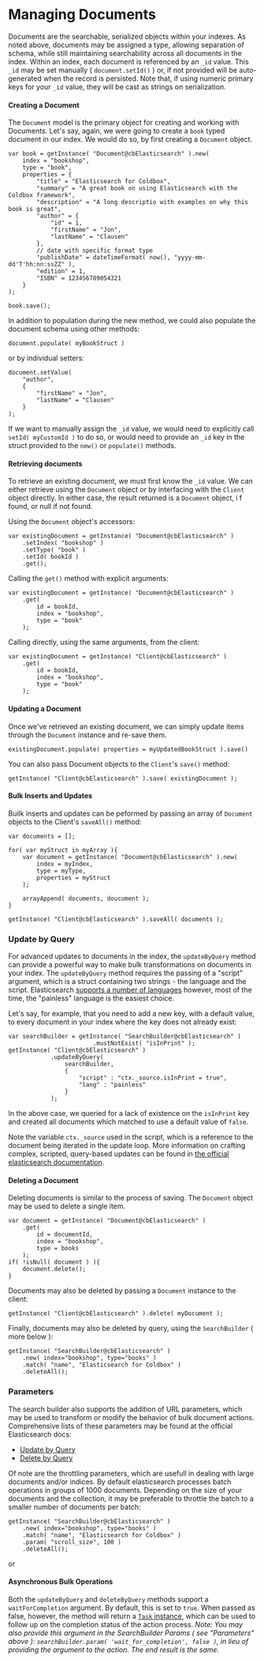 Managing Documents
==================

Documents are the searchable, serialized objects within your indexes.  As noted above, documents may be assigned a type, allowing separation of schema, while still maintaining searchability across all documents in the index.   Within an index, each document is referenced by an `_id` value.  This `_id` may be set manually ( `document.setId()` ) or, if not provided will be auto-generated when the record is persisted.  Note that, if using numeric primary keys for your `_id` value, they will be cast as strings on serialization.

#### Creating a Document

The `Document` model is the primary object for creating and working with Documents.  Let's say, again, we were going to create a `book` typed document in our index.  We would do so, by first creating a `Document` object.

```
var book = getInstance( "Document@cbElasticsearch" ).new(
    index = "bookshop",
    type = "book",
    properties = {
        "title" = "Elasticsearch for Coldbox",
        "summary" = "A great book on using Elasticsearch with the Coldbox framework",
        "description" = "A long descriptio with examples on why this book is great",
        "author" = {
            "id" = 1,
            "firstName" = "Jon",
            "lastName" = "Clausen"
        },
        // date with specific format type
        "publishDate" = dateTimeFormat( now(), "yyyy-mm-dd'T'hh:nn:ssZZ" ),
        "edition" = 1,
        "ISBN" = 123456789054321
    }
);

book.save();
```

In addition to population during the new method, we could also populate the document schema using other methods:

```
document.populate( myBookStruct )
```

or by individual setters:

```
document.setValue(
    "author",
    {
        "firstName" = "Jon",
        "lastName" = "Clausen"
    }
);
```

If we want to manually assign the `_id` value, we would need to explicitly call `setId( myCustomId )` to do so, or would need to provide an `_id` key in the struct provided to the `new()` or `populate()` methods.

#### Retrieving documents

To retrieve an existing document, we must first know the `_id` value.  We can either retrieve using the `Document` object or by interfacing with the `Client` object directly.  In either case, the result returned is a `Document` object, i f found, or null if not found.

Using the `Document` object's accessors:

```
var existingDocument = getInstance( "Document@cbElasticsearch" )
    .setIndex( "bookshop" )
    .setType( "book" )
    .setId( bookId )
    .get();
```

Calling the `get()` method with explicit arguments:

```
var existingDocument = getInstance( "Document@cbElasticsearch" )
    .get(
        id = bookId,
        index = "bookshop",
        type = "book"
    );
```

Calling directly, using the same arguments, from the client:

```
var existingDocument = getInstance( "Client@cbElasticsearch" )
    .get(
        id = bookId,
        index = "bookshop",
        type = "book"
    );
```

#### Updating a Document

Once we've retrieved an existing document, we can simply update items through the `Document` instance and re-save them.

```
existingDocument.populate( properties = myUpdatedBookStruct ).save()
```

You can also pass Document objects to the `Client`'s `save()` method:

```
getInstance( "Client@cbElasticsearch" ).save( existingDocument );
```

#### Bulk Inserts and Updates

Builk inserts and updates can be peformed by passing an array of `Document` objects to the Client's `saveAll()` method:

```
var documents = [];

for( var myStruct in myArray ){
    var document = getInstance( "Document@cbElasticsearch" ).new(
        index = myIndex,
        type = myType,
        properties = myStruct
    );

    arrayAppend( documents, doucument );
}

getInstance( "Client@cbElasticsearch" ).saveAll( documents );
```


### Update by Query

For advanced updates to documents in the index, the `updateByQuery` method can provide a powerful way to make bulk transformations on documents in your index.  The `updateByQuery` method requires the passing of a "script" argument, which is a struct containing two strings - the language and the script. Elasticsearch [supports a number of languages](https://www.elastic.co/guide/en/elasticsearch/reference/current/modules-scripting.html) however, most of the time, the "painless" language is the easiest choice.

Let's say, for example, that you need to add a new key, with a default value, to every document in your index where the key does not already exist:

```
var searchBuilder = getInstance( "SearchBuilder@cbElasticsearch" )
                        .mustNotExist( "isInPrint" );
getInstance( "Client@cbElasticsearch" )
            .updateByQuery(
                searchBuilder,
                {
                    "script" : "ctx._source.isInPrint = true",
                    "lang" : "painless"
                }
            );
```

In the above case, we queried for a lack of existence on the `isInPrint` key and created all documents which matched to use a default value of `false`.

Note the variable `ctx._source` used in the script, which is a reference to the document being iterated in the update loop.  More information on crafting complex, scripted, query-based updates can be found in [the official elasticsearch documentation](https://www.elastic.co/guide/en/elasticsearch/reference/current/docs-update-by-query.html).


#### Deleting a Document

Deleting documents is similar to the process of saving.  The `Document` object may be used to delete a single item.

```
var document = getInstance( "Document@cbElasticsearch" )
    .get(
        id = documentId,
        index = "bookshop",
        type = books
    );
if( !isNull( document ) ){
    document.delete();
}
```

Documents may also be deleted by passing a `Document` instance to the client:

```
getInstance( "Client@cbElasticsearch" ).delete( myDocument );
```

Finally, documents may also be deleted by query, using the `SearchBuilder` ( more below ):

```
getInstance( "SearchBuilder@cbElasticsearch" )
    .new( index="bookshop", type="books" )
    .match( "name", "Elasticsearch for Coldbox" )
    .deleteAll();
```

### Parameters

The search builder also supports the addition of URL parameters, which may be used to transform or modify the behavior of bulk document actions.  Comprehensive lists of these parameters may be found at the official Elasticsearch docs:

* [Update by Query](https://www.elastic.co/guide/en/elasticsearch/reference/current/docs-update-by-query.html#_url_parameters)
* [Delete by Query](https://www.elastic.co/guide/en/elasticsearch/reference/current/docs-delete-by-query.html)

Of note are the throttling parameters, which are usefull in dealing with large documents and/or indices.  By default elasticsearch processes batch operations in groups of 1000 documents.  Depending on the size of your documents and the collection, it may be preferable to throttle the batch to a smaller number of documents per batch:

```
getInstance( "SearchBuilder@cbElasticsearch" )
    .new( index="bookshop", type="books" )
    .match( "name", "Elasticsearch for Coldbox" )
    .param( "scroll_size", 100 )
    .deleteAll();
```

or



#### Asynchronous Bulk Operations

Both the `updateByQuery` and `deleteByQuery` methods support a `waitForCompletion` argument. By default, this is set to `true`.  When passed as false, however, the method will return a [`Task` instance](Tasks.md), which can be used to follow up on the completion status of the action process. _Note: You may also provide this argument in the SearchBuilder Params ( see "Parameters" above ): `searchBuilder.param( 'wait_for_completion', false )`, in lieu of providing the argument to the action.  The end result is the same._
